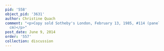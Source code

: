 ```yaml
---
pid: '558'
object_pid: '3631'
author: Christine Quach
comment: "<p>Copy sold Sotheby's London, February 13, 1985, #114 (panel, 55.2 x 71.8
  cm)</p>"
post_date: June 9, 2014
order: '557'
collection: discussion
---
```

